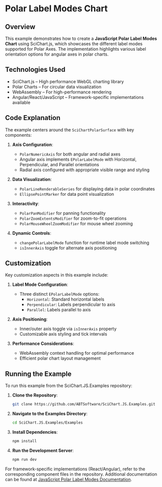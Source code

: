 # Polar Label Modes Chart

## Overview

This example demonstrates how to create a **JavaScript Polar Label Modes Chart** using SciChart.js, which showcases the different label modes supported for Polar Axes. The implementation highlights various label orientation options for angular axes in polar charts.

## Technologies Used

-   SciChart.js – High performance WebGL charting library
-   Polar Charts – For circular data visualization
-   WebAssembly – For high-performance rendering
-   Angular/React/JavaScript – Framework-specific implementations available

## Code Explanation

The example centers around the `SciChartPolarSurface` with key components:

1. **Axis Configuration**:

    - `PolarNumericAxis` for both angular and radial axes
    - Angular axis implements `EPolarLabelMode` with Horizontal, Perpendicular, and Parallel orientations
    - Radial axis configured with appropriate visible range and styling

2. **Data Visualization**:

    - `PolarLineRenderableSeries` for displaying data in polar coordinates
    - `EllipsePointMarker` for data point visualization

3. **Interactivity**:

    - `PolarPanModifier` for panning functionality
    - `PolarZoomExtentsModifier` for zoom-to-fit operations
    - `PolarMouseWheelZoomModifier` for mouse wheel zooming

4. **Dynamic Controls**:
    - `changePolarLabelMode` function for runtime label mode switching
    - `isInnerAxis` toggle for alternate axis positioning

## Customization

Key customization aspects in this example include:

1. **Label Mode Configuration**:

    - Three distinct `EPolarLabelMode` options:
        - `Horizontal`: Standard horizontal labels
        - `Perpendicular`: Labels perpendicular to axis
        - `Parallel`: Labels parallel to axis

2. **Axis Positioning**:

    - Inner/outer axis toggle via `isInnerAxis` property
    - Customizable axis styling and tick intervals

3. **Performance Considerations**:
    - WebAssembly context handling for optimal performance
    - Efficient polar chart layout management

## Running the Example

To run this example from the SciChart.JS.Examples repository:

1. **Clone the Repository**:

    ```bash
    git clone https://github.com/ABTSoftware/SciChart.JS.Examples.git
    ```

2. **Navigate to the Examples Directory**:

    ```bash
    cd SciChart.JS.Examples/Examples
    ```

3. **Install Dependencies**:

    ```bash
    npm install
    ```

4. **Run the Development Server**:
    ```bash
    npm run dev
    ```

For framework-specific implementations (React/Angular), refer to the corresponding component files in the repository. Additional documentation can be found at [JavaScript Polar Label Modes Documentation](https://www.scichart.com/documentation/js/current/webframe.html#The%20Column%20Series%20Type.html).
